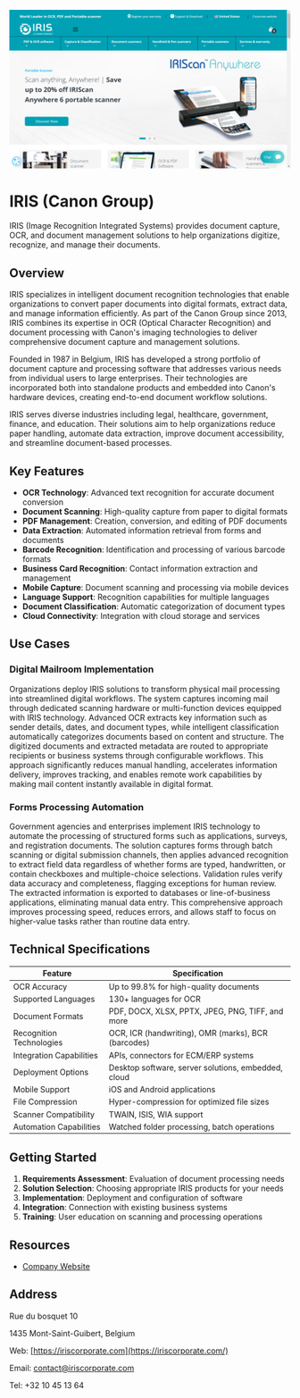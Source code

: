 ![IRIS (Canon Group)](assets\iris-canon-group.png)

# IRIS (Canon Group)

IRIS (Image Recognition Integrated Systems) provides document capture, OCR, and document management solutions to help organizations digitize, recognize, and manage their documents.

## Overview

IRIS specializes in intelligent document recognition technologies that enable organizations to convert paper documents into digital formats, extract data, and manage information efficiently. As part of the Canon Group since 2013, IRIS combines its expertise in OCR (Optical Character Recognition) and document processing with Canon's imaging technologies to deliver comprehensive document capture and management solutions.

Founded in 1987 in Belgium, IRIS has developed a strong portfolio of document capture and processing software that addresses various needs from individual users to large enterprises. Their technologies are incorporated both into standalone products and embedded into Canon's hardware devices, creating end-to-end document workflow solutions.

IRIS serves diverse industries including legal, healthcare, government, finance, and education. Their solutions aim to help organizations reduce paper handling, automate data extraction, improve document accessibility, and streamline document-based processes.

## Key Features

- **OCR Technology**: Advanced text recognition for accurate document conversion
- **Document Scanning**: High-quality capture from paper to digital formats
- **PDF Management**: Creation, conversion, and editing of PDF documents
- **Data Extraction**: Automated information retrieval from forms and documents
- **Barcode Recognition**: Identification and processing of various barcode formats
- **Business Card Recognition**: Contact information extraction and management
- **Mobile Capture**: Document scanning and processing via mobile devices
- **Language Support**: Recognition capabilities for multiple languages
- **Document Classification**: Automatic categorization of document types
- **Cloud Connectivity**: Integration with cloud storage and services

## Use Cases

### Digital Mailroom Implementation

Organizations deploy IRIS solutions to transform physical mail processing into streamlined digital workflows. The system captures incoming mail through dedicated scanning hardware or multi-function devices equipped with IRIS technology. Advanced OCR extracts key information such as sender details, dates, and document types, while intelligent classification automatically categorizes documents based on content and structure. The digitized documents and extracted metadata are routed to appropriate recipients or business systems through configurable workflows. This approach significantly reduces manual handling, accelerates information delivery, improves tracking, and enables remote work capabilities by making mail content instantly available in digital format.

### Forms Processing Automation

Government agencies and enterprises implement IRIS technology to automate the processing of structured forms such as applications, surveys, and registration documents. The solution captures forms through batch scanning or digital submission channels, then applies advanced recognition to extract field data regardless of whether forms are typed, handwritten, or contain checkboxes and multiple-choice selections. Validation rules verify data accuracy and completeness, flagging exceptions for human review. The extracted information is exported to databases or line-of-business applications, eliminating manual data entry. This comprehensive approach improves processing speed, reduces errors, and allows staff to focus on higher-value tasks rather than routine data entry.

## Technical Specifications

| Feature | Specification |
|---------|---------------|
| OCR Accuracy | Up to 99.8% for high-quality documents |
| Supported Languages | 130+ languages for OCR |
| Document Formats | PDF, DOCX, XLSX, PPTX, JPEG, PNG, TIFF, and more |
| Recognition Technologies | OCR, ICR (handwriting), OMR (marks), BCR (barcodes) |
| Integration Capabilities | APIs, connectors for ECM/ERP systems |
| Deployment Options | Desktop software, server solutions, embedded, cloud |
| Mobile Support | iOS and Android applications |
| File Compression | Hyper-compression for optimized file sizes |
| Scanner Compatibility | TWAIN, ISIS, WIA support |
| Automation Capabilities | Watched folder processing, batch operations |

## Getting Started

1. **Requirements Assessment**: Evaluation of document processing needs
2. **Solution Selection**: Choosing appropriate IRIS products for your needs
3. **Implementation**: Deployment and configuration of software
4. **Integration**: Connection with existing business systems
5. **Training**: User education on scanning and processing operations

## Resources

- [Company Website](https://www.irislink.com/)

## Address

Rue du bosquet 10

1435 Mont-Saint-Guibert, Belgium

Web: [https://iriscorporate.com](https://iriscorporate.com/)

Email: contact@iriscorporate.com

Tel: +32 10 45 13 64